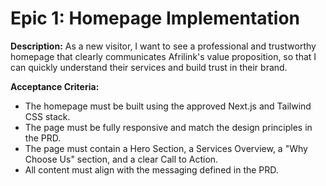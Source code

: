 # Epic 1: Homepage Implementation

**Description:** As a new visitor, I want to see a professional and trustworthy homepage that clearly communicates Afrilink's value proposition, so that I can quickly understand their services and build trust in their brand.

**Acceptance Criteria:**
- The homepage must be built using the approved Next.js and Tailwind CSS stack.
- The page must be fully responsive and match the design principles in the PRD.
- The page must contain a Hero Section, a Services Overview, a "Why Choose Us" section, and a clear Call to Action.
- All content must align with the messaging defined in the PRD.

